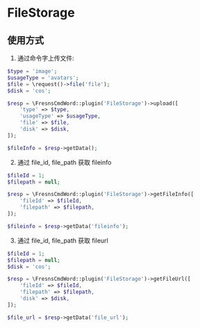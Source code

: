 # FileStorage

## 使用方式

1. 通过命令字上传文件:
```php
$type = 'image';
$usageType = 'avatars';
$file = \request()->file('file');
$disk = 'cos';

$resp = \FresnsCmdWord::plugin('FileStorage')->upload([
    'type' => $type,
    'usageType' => $usageType,
    'file' => $file,
    'disk' => $disk,
]);

$fileInfo = $resp->getData();
```

2. 通过 file_id, file_path 获取 fileinfo
```php
$fileId = 1;
$filepath = null;

$resp = \FresnsCmdWord::plugin('FileStorage')->getFileInfo([
    'fileId' => $fileId,
    'filepath' => $filepath,
]);

$fileinfo = $resp->getData('fileinfo');
```

3. 通过 file_id, file_path 获取 fileurl
```php
$fileId = 1;
$filepath = null;
$disk = 'cos';

$resp = \FresnsCmdWord::plugin('FileStorage')->getFileUrl([
    'fileId' => $fileId,
    'filepath' => $filepath,
    'disk' => $disk,
]);

$file_url = $resp->getData('file_url');
```
